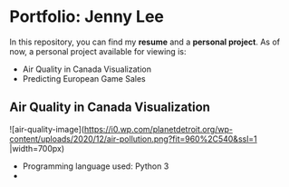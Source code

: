 # Portfolio: Jenny Lee

In this repository, you can find my **resume** and a **personal project**. 
As of now, a personal project available for viewing is:
- Air Quality in Canada Visualization
- Predicting European Game Sales

## Air Quality in Canada Visualization
![air-quality-image](https://i0.wp.com/planetdetroit.org/wp-content/uploads/2020/12/air-pollution.png?fit=960%2C540&ssl=1 |width=700px)
- Programming language used: Python 3
- 
